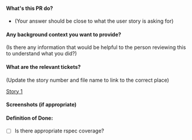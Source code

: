 #### What's this PR do?
- (Your answer should be close to what the user story is asking for)

#### Any background context you want to provide?
(Is there any information that would be helpful to the person reviewing this to understand what you did?)

#### What are the relevant tickets?
(Update the story number and file name to link to the correct place)

[Story 1](./1-Generate%20Blog.md)

#### Screenshots (if appropriate)


#### Definition of Done:
- [ ] Is there appropriate rspec coverage?
